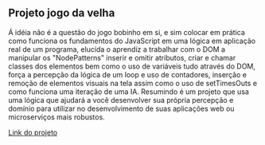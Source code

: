 ## Projeto jogo da velha 
 Á idéia não é a questão do jogo bobinho em si, e sim colocar em prática como
 funciona os fundamentos do JavaScript em uma lógica em aplicação real de um programa, elucída o aprendiz a trabalhar com o DOM
 a manipular os "NodePatterns" inserir e omitir atributos, criar e chamar classes dos elementos bem como o uso de variáveis tudo através do DOM,
 força a percepção da lógica de um loop e uso de contadores, inserção e remoção de elementos visuais na tela assim como o uso de setTimesOuts
 e como funciona uma iteração de uma IA.
 Resumindo é um projeto que usa uma lógica que ajudará a você desenvolver sua própria percepção e domínio para utilizar no desenvolvimento de suas aplicações web
 ou microserviços mais robustos. 

 <a href="https://mauricioabdala.github.io/projeto-jogo-da-velha/">Link do projeto<a/>

